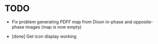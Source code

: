 # TODO
- Fix problem generating PDFF map from Dixon in-phase and opposite-phase images (map is now empty)

- [done] Get icon display working